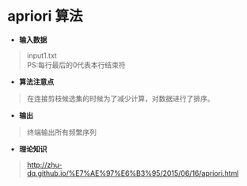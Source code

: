 ﻿# apriori 算法

- **输入数据**
> input1.txt <br>
> PS:每行最后的0代表本行结束符
- **算法注意点**
>  在连接剪枝候选集的时候为了减少计算，对数据进行了排序。

- **输出**
> 终端输出所有频繁序列 

- **理论知识**
> http://zhu-dq.github.io/%E7%AE%97%E6%B3%95/2015/06/16/apriori.html

